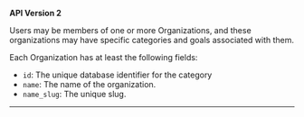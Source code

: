 
**API Version 2**

Users may be members of one or more Organizations, and these organizations may
have specific categories and goals associated with them.

Each Organization has at least the following fields:

* `id`: The unique database identifier for the category
* `name`: The name of the organization.
* `name_slug`: The unique slug.


----
